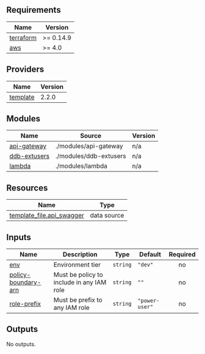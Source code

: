 <!-- BEGIN_TF_DOCS -->
## Requirements

| Name | Version |
|------|---------|
| <a name="requirement_terraform"></a> [terraform](#requirement\_terraform) | >= 0.14.9 |
| <a name="requirement_aws"></a> [aws](#requirement\_aws) | >= 4.0 |

## Providers

| Name | Version |
|------|---------|
| <a name="provider_template"></a> [template](#provider\_template) | 2.2.0 |

## Modules

| Name | Source | Version |
|------|--------|---------|
| <a name="module_api-gateway"></a> [api-gateway](#module\_api-gateway) | ./modules/api-gateway | n/a |
| <a name="module_ddb-extusers"></a> [ddb-extusers](#module\_ddb-extusers) | ./modules/ddb-extusers | n/a |
| <a name="module_lambda"></a> [lambda](#module\_lambda) | ./modules/lambda | n/a |

## Resources

| Name | Type |
|------|------|
| [template_file.api_swagger](https://registry.terraform.io/providers/hashicorp/template/latest/docs/data-sources/file) | data source |

## Inputs

| Name | Description | Type | Default | Required |
|------|-------------|------|---------|:--------:|
| <a name="input_env"></a> [env](#input\_env) | Environment tier | `string` | `"dev"` | no |
| <a name="input_policy-boundary-arn"></a> [policy-boundary-arn](#input\_policy-boundary-arn) | Must be policy to include in any IAM role | `string` | `""` | no |
| <a name="input_role-prefix"></a> [role-prefix](#input\_role-prefix) | Must be prefix to any IAM role | `string` | `"power-user"` | no |

## Outputs

No outputs.
<!-- END_TF_DOCS -->